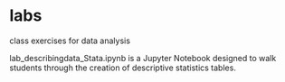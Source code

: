 # labs
class exercises for data analysis

lab_describingdata_Stata.ipynb is a Jupyter Notebook designed to walk students through the creation of descriptive statistics tables.
